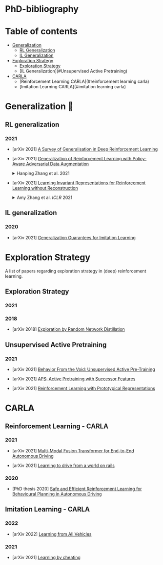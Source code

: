 # PhD-bibliography

# Table of contents

* [Generalization](#generalization-dart)
  * [RL Generalization](#rl-generalization)
  * [IL Generalization](#il-generalization)
* [Exploration Strategy](#exploration-strategy)
  * [Exploration Strategy](#Exploration-Strategy)
  * [IL Generalization](#Unsupervised Active Pretraining)
* [CARLA](#carla)
  * [Reinforcement Learning CARLA](#reinforcement learning carla)
  * [Imitation Learning CARLA](#imitation learning carla)



# Generalization :dart:

## RL generalization

### 2021

* [arXiv 2021] [A Survey of Generalisation in Deep Reinforcement Learning](https://arxiv.org/abs/2111.09794)
* [arXiv 2021] [Generalization of Reinforcement Learning with Policy-Aware Adversarial Data Augmentation](https://arxiv.org/abs/2106.15587)
  <details>
    <summary> Hanping Zhang et al. 
        <em></em> 2021 </summary>
    The generalization gap in reinforcement learning (RL) has been a significant obstacle that prevents the RL agent from learning general skills and adapting to varying environments. Increasing the generalization capacity of the RL systems can significantly improve their performance on real-world working environments. In this work, we propose a novel policy-aware adversarial data augmentation method to augment the standard policy learning method with automatically generated trajectory data. Different from the commonly used observation transformation based data augmentations, our proposed method adversarially generates new trajectory data based on the policy gradient objective and aims to more effectively increase the RL agent's generalization ability with the policy-aware data augmentation. Moreover, we further deploy a mixup step to integrate the original and generated data to enhance the generalization capacity while mitigating the over-deviation of the adversarial data. We conduct experiments on a number of RL tasks to investigate the generalization performance of the proposed method by comparing it with the standard baselines and the state-of-the-art mixreg approach. The results show our method can generalize well with limited training diversity, and achieve the state-of-the-art generalization test performance.
    </details>
    
* [arXiv 2021] [Learning Invariant Representations for Reinforcement Learning without Reconstruction](https://arxiv.org/abs/2006.10742)
  <details>
    <summary> Amy Zhang et al. 
        <em>ICLR</em> 2021 </summary>
    We study how representation learning can accelerate reinforcement learning from rich observations, such as images, without relying either on domain knowledge or pixel-reconstruction. Our goal is to learn representations that both provide for effective downstream control and invariance to task-irrelevant details. Bisimulation metrics quantify behavioral similarity between states in continuous MDPs, which we propose using to learn robust latent representations which encode only the task-relevant information from observations. Our method trains encoders such that distances in latent space equal bisimulation distances in state space. We demonstrate the effectiveness of our method at disregarding task-irrelevant information using modified visual MuJoCo tasks, where the background is replaced with moving distractors and natural videos, while achieving SOTA performance. We also test a first-person highway driving task where our method learns invariance to clouds, weather, and time of day. Finally, we provide generalization results drawn from properties of bisimulation metrics, and links to causal inference.
    </details>

## IL generalization

### 2020

* [arXiv 2021] [Generalization Guarantees for Imitation Learning](https://arxiv.org/pdf/2008.01913)

# Exploration Strategy

A list of papers regarding exploration strategy in (deep) reinforcement learning.

## Exploration Strategy

### 2021

### 2018

* [arXiv 2018] [Exploration by Random Network Distillation](https://arxiv.org/abs/1810.12894)

## Unsupervised Active Pretraining

### 2021

* [arXiv 2021] [Behavior From the Void: Unsupervised Active Pre-Training](https://arxiv.org/abs/2103.04551)

* [arXiv 2021] [APS: Active Pretraining with Successor Features](https://arxiv.org/abs/2108.13956)

* [arXiv 2021] [Reinforcement Learning with Prototypical Representations](https://arxiv.org/abs/2102.11271)

# CARLA

## Reinforcement Learning - CARLA

### 2021

* [arXiv 2021] [Multi-Modal Fusion Transformer for End-to-End Autonomous Driving](https://arxiv.org/abs/2104.09224)

* [arXiv 2021] [Learning to drive from a world on rails](https://arxiv.org/pdf/2105.00636)

### 2020
* [PhD thesis 2020] [Safe and Efficient Reinforcement Learning for Behavioural Planning in Autonomous Driving](https://hal.inria.fr/tel-03035705/document)


## Imitation Learning - CARLA

### 2022

* [arXiv 2022] [Learning from All Vehicles](https://arxiv.org/pdf/2203.11934)

### 2021

* [arXiv 2021] [Learning by cheating](https://arxiv.org/pdf/1912.12294)

